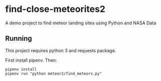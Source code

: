 # find-close-meteorites2
A demo project to find meteor landing sites using Python and NASA Data

## Running

This project requires python 3 and requests package.

First install pipenv. Then:

```
pipenv install
pipenv run "python meteor2/find_meteors.py"
```
